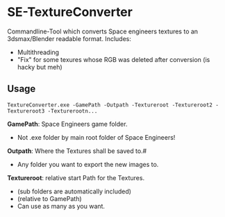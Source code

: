 # SE-TextureConverter

Commandline-Tool which converts Space engineers textures to an 3dsmax/Blender readable format.
Includes:
  - Multithreading
  - "Fix" for some texures whose RGB was deleted after conversion (is hacky but meh)


## Usage
```
TextureConverter.exe -GamePath -Outpath -Textureroot -Textureroot2 -Textureroot3 -Texturerootn...
```

**GamePath**: Space Engineers game folder.
 - Not .exe folder by main root folder of Space Engineers!


**Outpath**: Where the Textures shall be saved to.#
  - Any folder you want to export the new images to.

**Textureroot**: relative start Path for the Textures. 
  - (sub folders are automatically included) 
  - (relative to GamePath) 
  - Can use as many as you want.
 
 
 
